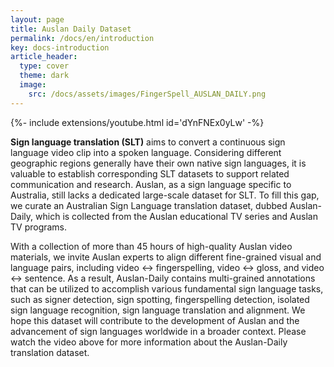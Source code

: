 ```yaml
---
layout: page
title: Auslan Daily Dataset
permalink: /docs/en/introduction
key: docs-introduction
article_header:
  type: cover
  theme: dark
  image:
    src: /docs/assets/images/FingerSpell_AUSLAN_DAILY.png
---
```



<div>{%- include extensions/youtube.html id='dYnFNEx0yLw' -%}</div>


**Sign language translation (SLT)** aims to convert a continuous sign language video clip into a spoken language. 
Considering different geographic regions generally have their own native sign languages, it is valuable to establish corresponding SLT datasets to support related communication and research. 
Auslan, as a sign language specific to Australia, still lacks a dedicated large-scale dataset for SLT.
To fill this gap, we curate an Australian Sign Language translation dataset, dubbed Auslan-Daily, which is collected from the Auslan educational TV series and Auslan TV programs. 


With a collection of more than 45 hours of high-quality Auslan video materials, we invite Auslan experts to align different fine-grained visual and language pairs, including video $\leftrightarrow$ fingerspelling, video $\leftrightarrow$ gloss, and video $\leftrightarrow$ sentence. 
As a result, Auslan-Daily contains multi-grained annotations that can be utilized to accomplish various fundamental sign language tasks, such as signer detection, sign spotting, fingerspelling detection, isolated sign language recognition, sign language translation and alignment.
We hope this dataset will contribute to the development of Auslan and the advancement of sign languages worldwide in a broader context.
Please watch the video above for more information about the Auslan-Daily translation dataset.


